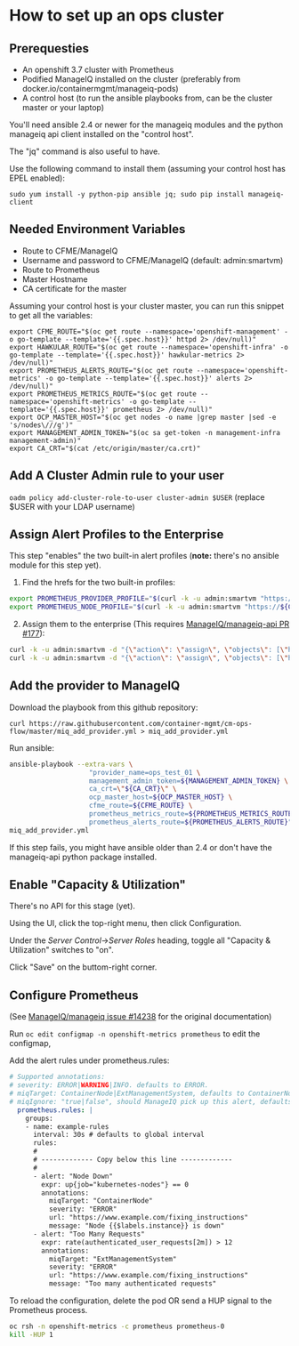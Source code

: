 # How to set up an ops cluster

## Prerequesties

* An openshift 3.7 cluster with Prometheus
* Podified ManageIQ installed on the cluster (preferably from docker.io/containermgmt/manageiq-pods)
* A control host (to run the ansible playbooks from, can be the cluster master or your laptop)

You'll need ansible 2.4 or newer for the manageiq modules and the python manageiq api client installed on the "control host".

The "jq" command is also useful to have.

Use the following command to install them (assuming your control host has EPEL enabled):

``sudo yum install -y python-pip ansible jq; sudo pip install manageiq-client``

## Needed Environment Variables

* Route to CFME/ManageIQ
* Username and password to CFME/ManageIQ (default: admin:smartvm)
* Route to Prometheus
* Master Hostname
* CA certificate for the master

Assuming your control host is your cluster master, you can run this snippet to get all the variables:

```
export CFME_ROUTE="$(oc get route --namespace='openshift-management' -o go-template --template='{{.spec.host}}' httpd 2> /dev/null)"
export HAWKULAR_ROUTE="$(oc get route --namespace='openshift-infra' -o go-template --template='{{.spec.host}}' hawkular-metrics 2> /dev/null)"
export PROMETHEUS_ALERTS_ROUTE="$(oc get route --namespace='openshift-metrics' -o go-template --template='{{.spec.host}}' alerts 2> /dev/null)"
export PROMETHEUS_METRICS_ROUTE="$(oc get route --namespace='openshift-metrics' -o go-template --template='{{.spec.host}}' prometheus 2> /dev/null)"
export OCP_MASTER_HOST="$(oc get nodes -o name |grep master |sed -e 's/nodes\///g')"
export MANAGEMENT_ADMIN_TOKEN="$(oc sa get-token -n management-infra management-admin)"
export CA_CRT="$(cat /etc/origin/master/ca.crt)"
```
## Add A Cluster Admin rule to your user
``oadm policy add-cluster-role-to-user cluster-admin $USER`` (replace $USER with your LDAP username)

## Assign Alert Profiles to the Enterprise

This step "enables" the two built-in alert profiles (**note:** there's no ansible module for this step yet).

1. Find the hrefs for the two built-in profiles:

```bash
export PROMETHEUS_PROVIDER_PROFILE="$(curl -k -u admin:smartvm "https://${CFME_ROUTE}/api/alert_definition_profiles?filter\[\]=guid=a16fcf51-e2ae-492d-af37-19de881476ad" | jq -r ".resources[0].href")"``
export PROMETHEUS_NODE_PROFILE="$(curl -k -u admin:smartvm "https://${CFME_ROUTE}/api/alert_definition_profiles?filter\[\]=guid=ff0fb114-be03-4685-bebb-b6ae8f13d7ad" | jq -r ".resources[0].href")"``
```
2. Assign them to the enterprise (This requires [ManageIQ/manageiq-api PR #177](https://github.com/ManageIQ/manageiq-api/pull/177)):

```bash
curl -k -u admin:smartvm -d "{\"action\": \"assign\", \"objects\": [\"https://${CFME_ROUTE}/api/enterprises/1\"]}" ${PROMETHEUS_PROVIDER_PROFILE}
curl -k -u admin:smartvm -d "{\"action\": \"assign\", \"objects\": [\"https://${CFME_ROUTE}/api/enterprises/1\"]}" ${PROMETHEUS_NODE_PROFILE}
```

## Add the provider to ManageIQ

Download the playbook from this github repository:

``curl https://raw.githubusercontent.com/container-mgmt/cm-ops-flow/master/miq_add_provider.yml > miq_add_provider.yml``

Run ansible:

```bash
ansible-playbook --extra-vars \
                    "provider_name=ops_test_01 \
                    management_admin_token=${MANAGEMENT_ADMIN_TOKEN} \
                    ca_crt=\"${CA_CRT}\" \
                    ocp_master_host=${OCP_MASTER_HOST} \
                    cfme_route=${CFME_ROUTE} \
                    prometheus_metrics_route=${PROMETHEUS_METRICS_ROUTE} \
                    prometheus_alerts_route=${PROMETHEUS_ALERTS_ROUTE}" \
miq_add_provider.yml
```

If this step fails, you might have ansible older than 2.4 or don't have the manageiq-api python package installed.

## Enable "Capacity & Utilization"
There's no API for this stage (yet).

Using the UI, click the top-right menu, then click Configuration.

Under the *Server Control*->*Server Roles* heading, toggle all "Capacity & Utilization" switches to "on".

Click "Save" on the buttom-right corner.

## Configure Prometheus

(See [ManageIQ/manageiq issue #14238](https://github.com/ManageIQ/manageiq/issues/14238) for the original documentation)

Run `oc edit configmap -n openshift-metrics prometheus` to edit the configmap,

Add the alert rules under prometheus.rules:

```yaml
# Supported annotations:
# severity: ERROR|WARNING|INFO. defaults to ERROR.
# miqTarget: ContainerNode|ExtManagementSystem, defaults to ContainerNode.
# miqIgnore: "true|false", should ManageIQ pick up this alert, defaults to true.
  prometheus.rules: |
    groups:
    - name: example-rules
      interval: 30s # defaults to global interval
      rules:
      # 
      # ------------- Copy below this line -------------
      #
      - alert: "Node Down"
        expr: up{job="kubernetes-nodes"} == 0
        annotations:
          miqTarget: "ContainerNode"
          severity: "ERROR"
          url: "https://www.example.com/fixing_instructions"
          message: "Node {{$labels.instance}} is down"
      - alert: "Too Many Requests"
        expr: rate(authenticated_user_requests[2m]) > 12
        annotations:
          miqTarget: "ExtManagementSystem"
          severity: "ERROR"
          url: "https://www.example.com/fixing_instructions"
          message: "Too many authenticated requests"
```
To reload the configuration, delete the pod OR send a HUP signal to the Prometheus process.

```bash
oc rsh -n openshift-metrics -c prometheus prometheus-0
kill -HUP 1
```
